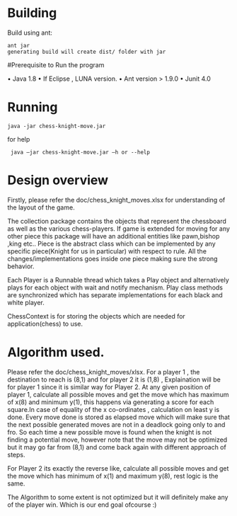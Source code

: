 # Building

Build using ant:

    ant jar
    generating build will create dist/ folder with jar

#Prerequisite to Run the program
  
•	Java 1.8 
•	If Eclipse , LUNA version.
•	Ant version > 1.9.0
•	Junit 4.0

# Running

    java -jar chess-knight-move.jar

for help

     java –jar chess-knight-move.jar –h or --help

# Design overview

Firstly, please refer the doc/chess_knight_moves.xlsx for understanding of the layout of the game.

The collection package contains the objects that represent  the chessboard as well as the various chess-players. If game is extended for moving for any other piece this package will have an additional entities like pawn,bishop ,king etc.. Piece is the abstract class which can be implemented by any specific piece(Knight for us in particular) with respect to rule. All the changes/implementations goes inside one piece making sure the strong behavior.

Each Player is a Runnable thread which takes a Play object and alternatively plays for each object with wait and notify mechanism. Play class methods are synchronized which has separate implementations for each black and white player.

ChessContext is for storing the objects which are needed for application(chess) to use.

# Algorithm used.

Please refer the doc/chess_knight_moves/xlsx. For a player 1 , the destination to reach is (8,1) and for player 2 it is (1,8) , Explaination will be for player 1 since it is similar way for Player 2. At any given position of player 1, calculate all possible moves and get the move which has maximum of x(8) and minimum y(1), this happens via generating a score for each square.In case of equality of the x co-ordinates , calculation on least y is done. Every move done is stored as elapsed move which will make sure that the next possible generated moves are not in a deadlock going only to and fro. So each time a new possible move is found when the knight is not finding a potential move, however note that the move may not be optimized but it may go far from (8,1) and come back again with different approach of steps.

For Player 2 its exactly the reverse like, calculate all possible moves and get the move which has minimum of x(1) and maximum y(8), rest logic is the same. 

The Algorithm to some extent is not optimized but it will definitely make any of the player win. Which is our end goal ofcourse :)






